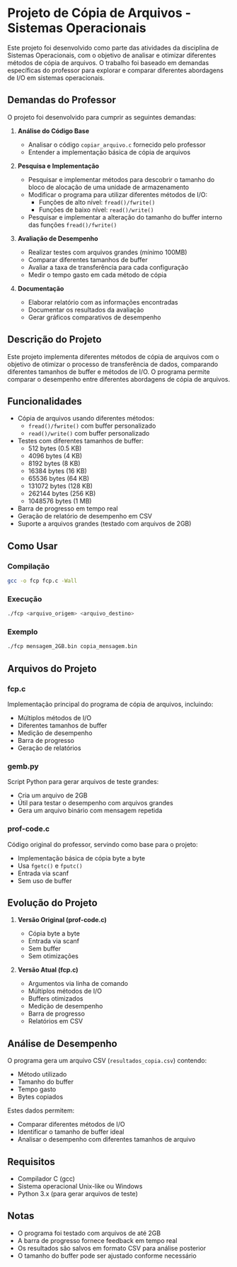 # Projeto de Cópia de Arquivos - Sistemas Operacionais

Este projeto foi desenvolvido como parte das atividades da disciplina de Sistemas Operacionais, com o objetivo de analisar e otimizar diferentes métodos de cópia de arquivos. O trabalho foi baseado em demandas específicas do professor para explorar e comparar diferentes abordagens de I/O em sistemas operacionais.

## Demandas do Professor

O projeto foi desenvolvido para cumprir as seguintes demandas:

1. **Análise do Código Base**
   - Analisar o código `copiar_arquivo.c` fornecido pelo professor
   - Entender a implementação básica de cópia de arquivos

2. **Pesquisa e Implementação**
   - Pesquisar e implementar métodos para descobrir o tamanho do bloco de alocação de uma unidade de armazenamento
   - Modificar o programa para utilizar diferentes métodos de I/O:
     - Funções de alto nível: `fread()/fwrite()`
     - Funções de baixo nível: `read()/write()`
   - Pesquisar e implementar a alteração do tamanho do buffer interno das funções `fread()/fwrite()`

3. **Avaliação de Desempenho**
   - Realizar testes com arquivos grandes (mínimo 100MB)
   - Comparar diferentes tamanhos de buffer
   - Avaliar a taxa de transferência para cada configuração
   - Medir o tempo gasto em cada método de cópia

4. **Documentação**
   - Elaborar relatório com as informações encontradas
   - Documentar os resultados da avaliação
   - Gerar gráficos comparativos de desempenho

## Descrição do Projeto

Este projeto implementa diferentes métodos de cópia de arquivos com o objetivo de otimizar o processo de transferência de dados, comparando diferentes tamanhos de buffer e métodos de I/O. O programa permite comparar o desempenho entre diferentes abordagens de cópia de arquivos.

## Funcionalidades

- Cópia de arquivos usando diferentes métodos:
  - `fread()/fwrite()` com buffer personalizado
  - `read()/write()` com buffer personalizado
- Testes com diferentes tamanhos de buffer:
  - 512 bytes (0.5 KB)
  - 4096 bytes (4 KB)
  - 8192 bytes (8 KB)
  - 16384 bytes (16 KB)
  - 65536 bytes (64 KB)
  - 131072 bytes (128 KB)
  - 262144 bytes (256 KB)
  - 1048576 bytes (1 MB)
- Barra de progresso em tempo real
- Geração de relatório de desempenho em CSV
- Suporte a arquivos grandes (testado com arquivos de 2GB)

## Como Usar

### Compilação
```bash
gcc -o fcp fcp.c -Wall
```

### Execução
```bash
./fcp <arquivo_origem> <arquivo_destino>
```

### Exemplo
```bash
./fcp mensagem_2GB.bin copia_mensagem.bin
```

## Arquivos do Projeto

### fcp.c
Implementação principal do programa de cópia de arquivos, incluindo:
- Múltiplos métodos de I/O
- Diferentes tamanhos de buffer
- Medição de desempenho
- Barra de progresso
- Geração de relatórios

### gemb.py
Script Python para gerar arquivos de teste grandes:
- Cria um arquivo de 2GB
- Útil para testar o desempenho com arquivos grandes
- Gera um arquivo binário com mensagem repetida

### prof-code.c
Código original do professor, servindo como base para o projeto:
- Implementação básica de cópia byte a byte
- Usa `fgetc()` e `fputc()`
- Entrada via scanf
- Sem uso de buffer

## Evolução do Projeto

1. **Versão Original (prof-code.c)**
   - Cópia byte a byte
   - Entrada via scanf
   - Sem buffer
   - Sem otimizações

2. **Versão Atual (fcp.c)**
   - Argumentos via linha de comando
   - Múltiplos métodos de I/O
   - Buffers otimizados
   - Medição de desempenho
   - Barra de progresso
   - Relatórios em CSV

## Análise de Desempenho

O programa gera um arquivo CSV (`resultados_copia.csv`) contendo:
- Método utilizado
- Tamanho do buffer
- Tempo gasto
- Bytes copiados

Estes dados permitem:
- Comparar diferentes métodos de I/O
- Identificar o tamanho de buffer ideal
- Analisar o desempenho com diferentes tamanhos de arquivo

## Requisitos

- Compilador C (gcc)
- Sistema operacional Unix-like ou Windows
- Python 3.x (para gerar arquivos de teste)

## Notas

- O programa foi testado com arquivos de até 2GB
- A barra de progresso fornece feedback em tempo real
- Os resultados são salvos em formato CSV para análise posterior
- O tamanho do buffer pode ser ajustado conforme necessário 